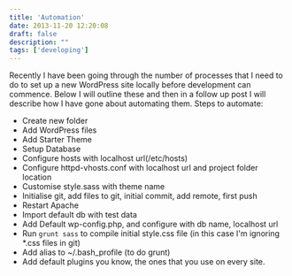 ```yaml
---
title: 'Automation'
date: 2013-11-20 12:20:08
draft: false
description: ""
tags: ['developing']
---
```


Recently I have been going through the number of processes that I need to do to set up a new WordPress site locally before development can commence. Below I will outline these and then in a follow up post I will describe how I have gone about automating them. Steps to automate:

*   Create new folder
*   Add WordPress files
*   Add Starter Theme
*   Setup Database
*   Configure hosts with localhost url(/etc/hosts)
*   Configure httpd-vhosts.conf with localhost url and project folder location
*   Customise style.sass with theme name
*   Initialise git, add files to git, initial commit, add remote, first push
*   Restart Apache
*   Import default db with test data
*   Add Default wp-config.php, and configure with db name, localhost url
*   Run `grunt sass` to compile initial style.css file (in this case I'm ignoring \*.css files in git)
*   Add alias to ~/.bash\_profile (to do grunt)
*   Add default plugins you know, the ones that you use on every site.